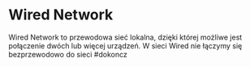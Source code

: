 # Wired Network
Wired Network to przewodowa sieć lokalna, dzięki której możliwe jest połączenie dwóch lub więcej urządzeń. W sieci Wired nie łączymy się bezprzewodowo do sieci 
#dokoncz